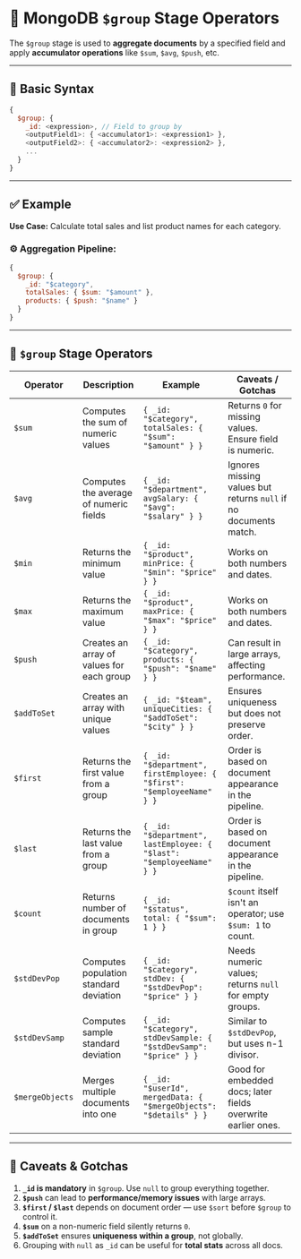 # 🔹 MongoDB `$group` Stage Operators

The `$group` stage is used to **aggregate documents** by a specified field and
apply **accumulator operations** like `$sum`, `$avg`, `$push`, etc.

---

## 🧱 Basic Syntax

```js
{
  $group: {
    _id: <expression>, // Field to group by
    <outputField1>: { <accumulator1>: <expression1> },
    <outputField2>: { <accumulator2>: <expression2> },
    ...
  }
}
```

---

## ✅ Example

**Use Case:** Calculate total sales and list product names for each category.

### ⚙️ Aggregation Pipeline:

```js
{
  $group: {
    _id: "$category",
    totalSales: { $sum: "$amount" },
    products: { $push: "$name" }
  }
}
```

---

## 🔧 `$group` Stage Operators

| Operator        | Description                               | Example                                                                | Caveats / Gotchas                                                |
| --------------- | ----------------------------------------- | ---------------------------------------------------------------------- | ---------------------------------------------------------------- |
| `$sum`          | Computes the sum of numeric values        | `{ _id: "$category", totalSales: { "$sum": "$amount" } }`              | Returns `0` for missing values. Ensure field is numeric.         |
| `$avg`          | Computes the average of numeric fields    | `{ _id: "$department", avgSalary: { "$avg": "$salary" } }`             | Ignores missing values but returns `null` if no documents match. |
| `$min`          | Returns the minimum value                 | `{ _id: "$product", minPrice: { "$min": "$price" } }`                  | Works on both numbers and dates.                                 |
| `$max`          | Returns the maximum value                 | `{ _id: "$product", maxPrice: { "$max": "$price" } }`                  | Works on both numbers and dates.                                 |
| `$push`         | Creates an array of values for each group | `{ _id: "$category", products: { "$push": "$name" } }`                 | Can result in large arrays, affecting performance.               |
| `$addToSet`     | Creates an array with unique values       | `{ _id: "$team", uniqueCities: { "$addToSet": "$city" } }`             | Ensures uniqueness but does not preserve order.                  |
| `$first`        | Returns the first value from a group      | `{ _id: "$department", firstEmployee: { "$first": "$employeeName" } }` | Order is based on document appearance in the pipeline.           |
| `$last`         | Returns the last value from a group       | `{ _id: "$department", lastEmployee: { "$last": "$employeeName" } }`   | Order is based on document appearance in the pipeline.           |
| `$count`        | Returns number of documents in group      | `{ _id: "$status", total: { "$sum": 1 } }`                             | `$count` itself isn't an operator; use `$sum: 1` to count.       |
| `$stdDevPop`    | Computes population standard deviation    | `{ _id: "$category", stdDev: { "$stdDevPop": "$price" } }`             | Needs numeric values; returns `null` for empty groups.           |
| `$stdDevSamp`   | Computes sample standard deviation        | `{ _id: "$category", stdDevSample: { "$stdDevSamp": "$price" } }`      | Similar to `$stdDevPop`, but uses n-1 divisor.                   |
| `$mergeObjects` | Merges multiple documents into one        | `{ _id: "$userId", mergedData: { "$mergeObjects": "$details" } }`      | Good for embedded docs; later fields overwrite earlier ones.     |

---

## 📌 Caveats & Gotchas

1. **`_id` is mandatory** in `$group`. Use `null` to group everything together.
2. **`$push`** can lead to **performance/memory issues** with large arrays.
3. **`$first` / `$last`** depends on document order — use `$sort` before
   `$group` to control it.
4. **`$sum`** on a non-numeric field silently returns `0`.
5. **`$addToSet`** ensures **uniqueness within a group**, not globally.
6. Grouping with `null` as `_id` can be useful for **total stats** across all
   docs.
